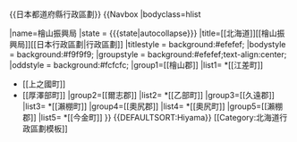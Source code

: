 <noinclude>
{{日本都道府縣行政區劃}}
</noinclude>{{Navbox
|bodyclass=hlist

|name=檜山振興局
|state = {{{state|autocollapse}}}
|title=[[北海道]][[檜山振興局]][[日本行政區劃|行政區劃]]
|titlestyle = background:#efefef;
|bodystyle = background:#f9f9f9;
|groupstyle = background:#efefef;text-align:center;
|oddstyle = background:#fcfcfc;
|group1=[[檜山郡]]
|list1=
*[[江差町]]
* [[上之國町]]
* [[厚澤部町]]
|group2=[[爾志郡]]
|list2=
*[[乙部町]]
|group3=[[久遠郡]]
|list3=
*[[瀨棚町]]
|group4=[[奧尻郡]]
|list4=
*[[奧尻町]]
|group5=[[瀨棚郡]]
|list5=
*[[今金町]]
}}<noinclude>
{{DEFAULTSORT:Hiyama}}
[[Category:北海道行政區劃模板]]

</noinclude>